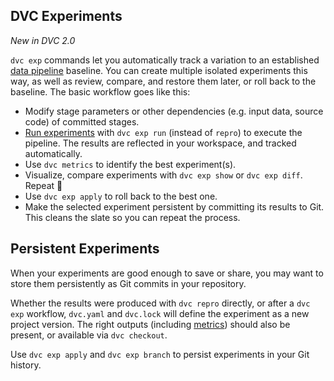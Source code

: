## DVC Experiments

_New in DVC 2.0_

`dvc exp` commands let you automatically track a variation to an established
[data pipeline](/doc/command-reference/dag) baseline. You can create multiple
isolated experiments this way, as well as review, compare, and restore them
later, or roll back to the baseline. The basic workflow goes like this:

- Modify stage <abbr>parameters</abbr> or other dependencies (e.g. input data,
  source code) of committed stages.
- [Run experiments] with `dvc exp run` (instead of `repro`) to execute the
  pipeline. The results are reflected in your <abbr>workspace</abbr>, and
  tracked automatically.
- Use `dvc metrics` to identify the best experiment(s).
- Visualize, compare experiments with `dvc exp show` or `dvc exp diff`. Repeat
  🔄
- Use `dvc exp apply` to roll back to the best one.
- Make the selected experiment persistent by committing its results to Git. This
  cleans the slate so you can repeat the process.

[run experiments]: /doc/user-guide/experiment-management/running-experiments

## Persistent Experiments

When your experiments are good enough to save or share, you may want to store
them persistently as Git commits in your <abbr>repository</abbr>.

Whether the results were produced with `dvc repro` directly, or after a
`dvc exp` workflow, `dvc.yaml` and `dvc.lock` will define the experiment as a
new project version. The right <abbr>outputs</abbr> (including
[metrics](/doc/command-reference/metrics)) should also be present, or available
via `dvc checkout`.

Use `dvc exp apply` and `dvc exp branch` to persist experiments in your Git
history.

